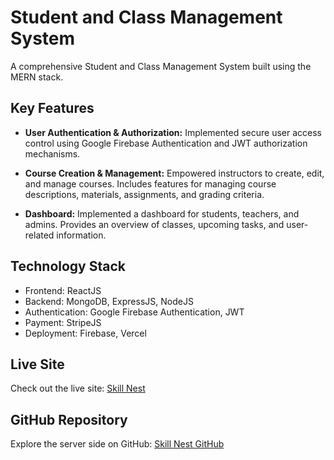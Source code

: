 # Student and Class Management System

A comprehensive Student and Class Management System built using the MERN stack.

## Key Features

- **User Authentication & Authorization:** Implemented secure user access control using Google Firebase Authentication and JWT authorization mechanisms.

- **Course Creation & Management:** Empowered instructors to create, edit, and manage courses. Includes features for managing course descriptions, materials, assignments, and grading criteria.

- **Dashboard:** Implemented a dashboard for students, teachers, and admins. Provides an overview of classes, upcoming tasks, and user-related information.

## Technology Stack

- Frontend: ReactJS
- Backend: MongoDB, ExpressJS, NodeJS
- Authentication: Google Firebase Authentication, JWT
- Payment: StripeJS
- Deployment: Firebase, Vercel

## Live Site

Check out the live site: [Skill Nest](https://skill-nest.netlify.app)

## GitHub Repository

Explore the server side on GitHub: [Skill Nest GitHub](https://github.com/ArnabTo/skill-nest-server)


